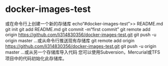 # docker-images-test
或在命令行上创建一个新的存储库
echo“#docker-images-test”>> README.md 
git init 
git add README.md 
git commit -m“first commit” 
git remote add origin https://github.com/li314830356/docker-images-test.git
 git push -u origin master
...或从命令行推送现有存储库
git remote add origin https://github.com/li314830356/docker-images-test.git
 git push -u origin master
...或从另一个存储库导入代码
您可以使用Subversion，Mercurial或TFS项目中的代码初始化此存储库。
